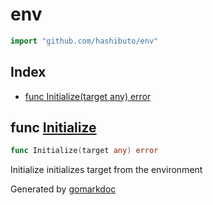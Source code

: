 <!-- Code generated by gomarkdoc. DO NOT EDIT -->

# env

```go
import "github.com/hashibuto/env"
```

## Index

- [func Initialize\(target any\) error](<#Initialize>)


<a name="Initialize"></a>
## func [Initialize](<https://github.com/hashibuto/env/blob/master/env.go#L14>)

```go
func Initialize(target any) error
```

Initialize initializes target from the environment

Generated by [gomarkdoc](<https://github.com/princjef/gomarkdoc>)
